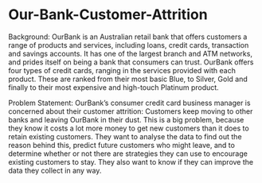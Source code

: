 # Our-Bank-Customer-Attrition

Background: OurBank is an Australian retail bank that offers customers a range of products and services,
including loans, credit cards, transaction and savings accounts. It has one of the largest branch
and ATM networks, and prides itself on being a bank that consumers can trust.
OurBank offers four types of credit cards, ranging in the services provided with each product.
These are ranked from their most basic Blue, to Silver, Gold and finally to their most expensive
and high-touch Platinum product.

Problem Statement: OurBank’s consumer credit card business manager is concerned about their customer attrition:
Customers keep moving to other banks and leaving OurBank in their dust. This is a big problem,
because they know it costs a lot more money to get new customers than it does to retain existing
customers.
They want to analyse the data to find out the reason behind this, predict future customers who
might leave, and to determine whether or not there are strategies they can use to encourage
existing customers to stay. They also want to know if they can improve the data they collect in
any way.
